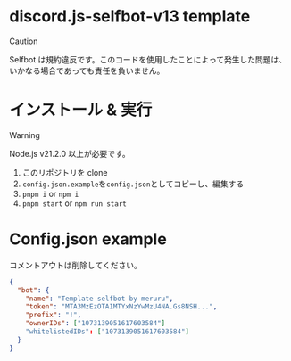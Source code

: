 # discord.js-selfbot-v13 template

> [!CAUTION]
> Selfbot は規約違反です。このコードを使用したことによって発生した問題は、いかなる場合であっても責任を負いません。

# インストール & 実行

> [!WARNING]
> Node.js v21.2.0 以上が必要です。

1. このリポジトリを clone
2. `config.json.example`を`config.json`としてコピーし、編集する
3. `pnpm i` or `npm i`
4. `pnpm start` or `npm run start`

# Config.json example

コメントアウトは削除してください。

```json
{
  "bot": {
    "name": "Template selfbot by meruru",
    "token": "MTA3MzEzOTA1MTYxNzYwMzU4NA.Gs8NSH...",
    "prefix": "!",
    "ownerIDs": ["1073139051617603584"]
    "whitelistedIDs": ["1073139051617603584"]
  }
}
```
